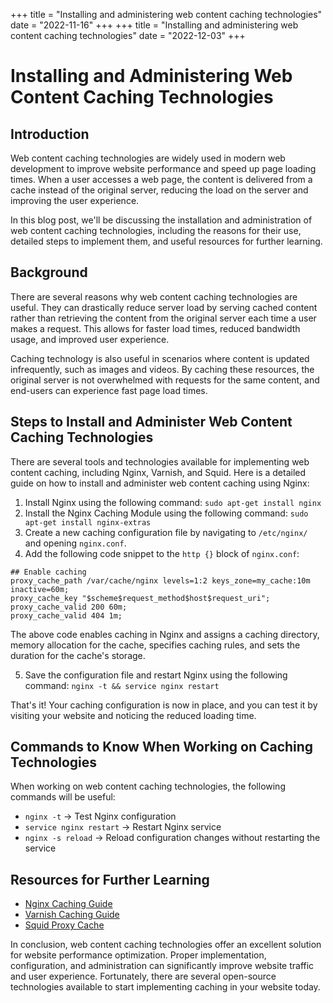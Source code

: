+++
title = "Installing and administering web content caching technologies"
date = "2022-11-16"
+++
+++
title = "Installing and administering web content caching technologies"
date = "2022-12-03"
+++



# Installing and Administering Web Content Caching Technologies

## Introduction

Web content caching technologies are widely used in modern web development to improve website performance and speed up page loading times. When a user accesses a web page, the content is delivered from a cache instead of the original server, reducing the load on the server and improving the user experience.

In this blog post, we'll be discussing the installation and administration of web content caching technologies, including the reasons for their use, detailed steps to implement them, and useful resources for further learning.

## Background

There are several reasons why web content caching technologies are useful. They can drastically reduce server load by serving cached content rather than retrieving the content from the original server each time a user makes a request. This allows for faster load times, reduced bandwidth usage, and improved user experience.

Caching technology is also useful in scenarios where content is updated infrequently, such as images and videos. By caching these resources, the original server is not overwhelmed with requests for the same content, and end-users can experience fast page load times.

## Steps to Install and Administer Web Content Caching Technologies

There are several tools and technologies available for implementing web content caching, including Nginx, Varnish, and Squid. Here is a detailed guide on how to install and administer web content caching using Nginx:

1. Install Nginx using the following command: `sudo apt-get install nginx`
2. Install the Nginx Caching Module using the following command: `sudo apt-get install nginx-extras`
3. Create a new caching configuration file by navigating to `/etc/nginx/` and opening `nginx.conf`.
4. Add the following code snippet to the `http {}` block of `nginx.conf`: 

```
## Enable caching
proxy_cache_path /var/cache/nginx levels=1:2 keys_zone=my_cache:10m inactive=60m;
proxy_cache_key "$scheme$request_method$host$request_uri";
proxy_cache_valid 200 60m;
proxy_cache_valid 404 1m;
```

The above code enables caching in Nginx and assigns a caching directory, memory allocation for the cache, specifies caching rules, and sets the duration for the cache's storage.

5. Save the configuration file and restart Nginx using the following command: `nginx -t && service nginx restart`

That's it! Your caching configuration is now in place, and you can test it by visiting your website and noticing the reduced loading time.


## Commands to Know When Working on Caching Technologies

When working on web content caching technologies, the following commands will be useful:

- `nginx -t` -> Test Nginx configuration
- `service nginx restart` -> Restart Nginx service
- `nginx -s reload` -> Reload configuration changes without restarting the service


## Resources for Further Learning

- [Nginx Caching Guide](https://www.nginx.com/blog/nginx-caching-guide/)
- [Varnish Caching Guide](https://www.varnish-software.com/learn/caching-basics)
- [Squid Proxy Cache](http://www.squid-cache.org/) 

In conclusion, web content caching technologies offer an excellent solution for website performance optimization. Proper implementation, configuration, and administration can significantly improve website traffic and user experience. Fortunately, there are several open-source technologies available to start implementing caching in your website today.